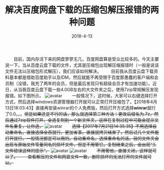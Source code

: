 ﻿---
layout: post
title: 解决百度网盘下载的压缩包解压报错的两种问题
date: 2018-4-13
categories: blog
tags: [学习,效率]
description: 哪管真理无穷，进一寸有一寸欢喜
---

　　目前，国内存活下来的网盘寥寥无几，百度网盘算是受众比较多的。今天主要说一下，当从百度云盘下载的文件，尤其是压缩包出现解压缩报错时（一般是说该文件无法以压缩包形式解压），我们应该如何解决。
　　目前我从百度云盘下载资料基本都是借助百度助手以及IDM，然后就能不再受限于百度那愚蠢的客户端和会员制（没错，我充了两年的会员，但是最后发现只有超级会员才有加速功能）。近日，从当我百度云盘下载一些4.0GB左右的大文件夹之后，使用7zip常规解压发现报错。如下图所示。
![avatar](http://p741xh8ey.bkt.clouddn.com/001O2w2fzy7cFduZWWDb3&690.jpg)
　　一般情况下，这时候，大家可以右键选择打开方式，然后选择windows资源管理器打开就可以正常打开压缩包了。【2018年4月13日18:03:43】直接再安装winrar的个人免费版，然后打开方式选择**winrar**就行了0.0。。。~~但是如果还是不行的话，那么就选择第二种方法：更改后缀名为.7z，然后通过7zip软件打开，全选复制到一个新文件夹，这样在复制过程中可能会提示文件名重复，让你选，~~
![avatar](http://p741xh8ey.bkt.clouddn.com/001O2w2fzy7cFdxZu5Tad&690.jpg)
　　~~选择【2017年7月21日14:35:35】不用选择自动重命名，直接选择全否就行，更加省事，直接就拷贝结束了，然后试几个文件能打开就行，一般情况都是可以用的。自动重命名，选择重命名的话，目的文件夹会出现与原始文件等量同名的损坏文件，但是不用管它。复制结束之后，会出现“头文件错误这样的提示”，~~
![avatar](http://p741xh8ey.bkt.clouddn.com/001O2w2fzy7cFdBGLUjff&690.jpg)
![avatar](http://p741xh8ey.bkt.clouddn.com/001O2w2fzy7cFdBJIRT45&690.jpg)
　　~~不用管他，直接关闭，这样就可以了。
　　查看解压的文件和网盘文件一致，删除损坏的无法打开的文件就可以。~~













